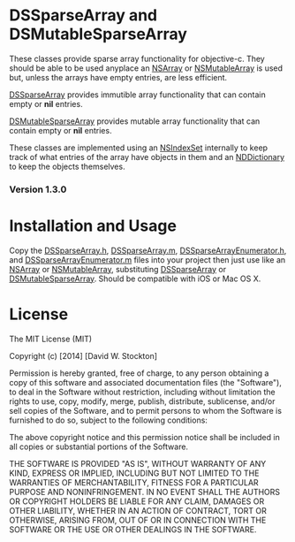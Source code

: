 # DSSparseArray and DSMutableSparseArray

These classes provide sparse array functionality for objective-c. They should be able to be used anyplace an [NSArray][] or [NSMutableArray][] is used but, unless the arrays have empty entries, are less efficient.

[DSSparseArray][] provides immutible array functionality that can contain empty or **nil** entries.

[DSMutableSparseArray][] provides mutable array functionality that can contain empty or **nil** entries.

These classes are implemented using an [NSIndexSet][] internally to keep track of what entries of the array have objects in them and an [NDDictionary][] to keep the objects themselves.

### Version 1.3.0

# Installation and Usage
Copy the [DSSparseArray.h][], [DSSparseArray.m][], [DSSparseArrayEnumerator.h][], and [DSSparseArrayEnumerator.m][] files into your project then just use like an [NSArray][] or [NSMutableArray][], substituting [DSSparseArray][] or [DSMutableSparseArray][].
Should be compatible with iOS or Mac OS X.

# License
The MIT License (MIT)

Copyright (c) [2014] [David W. Stockton]

Permission is hereby granted, free of charge, to any person obtaining a copy of this software and associated documentation files (the "Software"), to deal in the Software without restriction, including without limitation the rights to use, copy, modify, merge, publish, distribute, sublicense, and/or sell copies of the Software, and to permit persons to whom the Software is furnished to do so, subject to the following conditions:

The above copyright notice and this permission notice shall be included in all copies or substantial portions of the Software.

THE SOFTWARE IS PROVIDED "AS IS", WITHOUT WARRANTY OF ANY KIND, EXPRESS OR IMPLIED, INCLUDING BUT NOT LIMITED TO THE WARRANTIES OF MERCHANTABILITY, FITNESS FOR A PARTICULAR PURPOSE AND NONINFRINGEMENT. IN NO EVENT SHALL THE AUTHORS OR COPYRIGHT HOLDERS BE LIABLE FOR ANY CLAIM, DAMAGES OR OTHER LIABILITY, WHETHER IN AN ACTION OF CONTRACT, TORT OR OTHERWISE, ARISING FROM, OUT OF OR IN CONNECTION WITH THE SOFTWARE OR THE USE OR OTHER DEALINGS IN THE SOFTWARE.


[NSArray]: https://developer.apple.com/library/mac/documentation/Cocoa/Reference/Foundation/Classes/NSArray_Class/NSArray.html#//apple_ref/occ/cl/NSArray
[NSMutableArray]: https://developer.apple.com/library/mac/documentation/Cocoa/Reference/Foundation/Classes/NSMutableArray_Class/Reference/Reference.html
[NSIndexSet]: https://developer.apple.com/library/mac/documentation/cocoa/reference/foundation/classes/NSIndexSet_Class/Reference/Reference.html#//apple_ref/occ/cl/NSIndexSet
[NDDictionary]: https://developer.apple.com/library/mac/documentation/Cocoa/Reference/Foundation/Classes/NSDictionary_Class/Reference/Reference.html#//apple_ref/occ/cl/NSDictionary
[DSSparseArray]: DSSparseArray.md
[DSMutableSparseArray]: DSMutableSparseArray.md
[DSSparseArray.h]: DSSparseArray.h
[DSSparseArray.m]: DSSparseArray.m
[DSSparseArrayEnumerator.h]: DSSparseArrayEnumerator.h
[DSSparseArrayEnumerator.m]: DSSparseArrayEnumerator.m